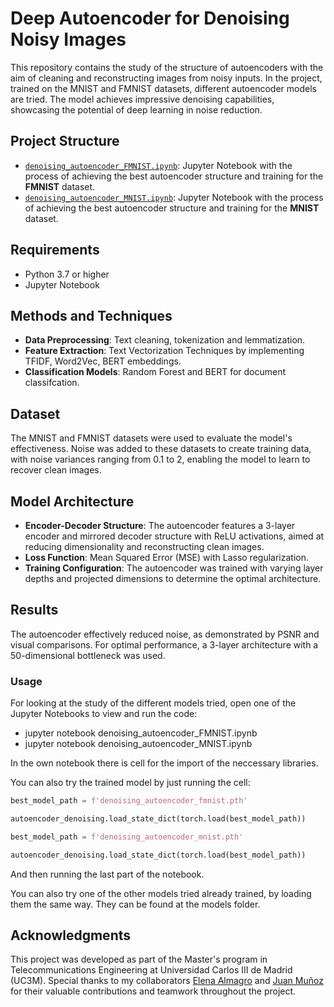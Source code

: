 # Deep Autoencoder for Denoising Noisy Images

This repository contains the study of the structure of autoencoders with the aim of cleaning and reconstructing images from noisy inputs. In the project, trained on the MNIST and FMNIST datasets, different autoencoder models are tried. The model achieves impressive denoising capabilities, showcasing the potential of deep learning in noise reduction.


## Project Structure
- [`denoising_autoencoder_FMNIST.ipynb`](./denoising_autoencoder_FMNIST.ipynb): Jupyter Notebook with the process of achieving the best autoencoder structure and training for the **FMNIST** dataset.
- [`denoising_autoencoder_MNIST.ipynb`](./denoising_autoencoder_MNIST.ipynb): Jupyter Notebook with the process of achieving the best autoencoder structure and training for the **MNIST** dataset.


## Requirements
- Python 3.7 or higher
- Jupyter Notebook


## Methods and Techniques
- **Data Preprocessing**: Text cleaning, tokenization and lemmatization.
- **Feature Extraction**: Text Vectorization Techniques by implementing TFIDF, Word2Vec, BERT embeddings.
- **Classification Models**: Random Forest and BERT for document classifcation.

## Dataset
The MNIST and FMNIST datasets were used to evaluate the model's effectiveness. Noise was added to these datasets to create training data, with noise variances ranging from 0.1 to 2, enabling the model to learn to recover clean images.

## Model Architecture
- **Encoder-Decoder Structure**: The autoencoder features a 3-layer encoder and mirrored decoder structure with ReLU activations, aimed at reducing dimensionality and reconstructing clean images.
- **Loss Function**: Mean Squared Error (MSE) with Lasso regularization.
- **Training Configuration**: The autoencoder was trained with varying layer depths and projected dimensions to determine the optimal architecture.

## Results
The autoencoder effectively reduced noise, as demonstrated by PSNR and visual comparisons. For optimal performance, a 3-layer architecture with a 50-dimensional bottleneck was used.

### Usage
For looking at the study of the different models tried, open one of the Jupyter Notebooks to view and run the code:

- jupyter notebook denoising_autoencoder_FMNIST.ipynb
- jupyter notebook denoising_autoencoder_MNIST.ipynb

In the own notebook there is cell for the import of the neccessary libraries.

You can also try the trained model by just running the cell:
```python
best_model_path = f'denoising_autoencoder_fmnist.pth'

autoencoder_denoising.load_state_dict(torch.load(best_model_path))
```
```python
best_model_path = f'denoising_autoencoder_mnist.pth'

autoencoder_denoising.load_state_dict(torch.load(best_model_path))
```
And then running the last part of the notebook.

You can also try one of the other models tried already trained, by loading them the same way. They can be found at the models folder.

## Acknowledgments
This project was developed as part of the Master's program in Telecommunications Engineering at Universidad Carlos III de Madrid (UC3M). Special thanks to my collaborators [Elena Almagro](https://linkedin.com/in/elenaalmagro/) and [Juan Muñoz](https://www.linkedin.com/in/juan-munoz-villalon/) for their valuable contributions and teamwork throughout the project.
